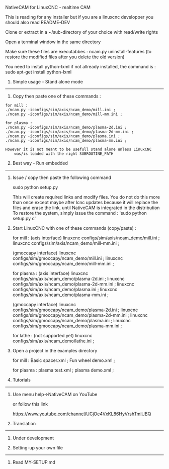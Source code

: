 NativeCAM for LinuxCNC - realtime CAM

This is reading for any installer but if you are a 
	linuxcnc developper you should also read README-DEV


Clone or extract in a ~/sub-directory of your choice with read/write rights

Open a terminal window in the same directory

Make sure these files are executabbes :
	ncam.py
	uninstall-features (to restore the modified files after you delete the old version)
		
You need to install python-lxml if not allready installed, the command is :
	sudo apt-get install python-lxml


1.	Simple usage - Stand alone mode
--------------------------------------------------------------------------------
1.	 Copy then paste one of these commands :

	for mill : 
	./ncam.py -iconfigs/sim/axis/ncam_demo/mill.ini ; 
	./ncam.py -iconfigs/sim/axis/ncam_demo/mill-mm.ini ; 

    for plasma : 
	./ncam.py -iconfigs/sim/axis/ncam_demo/plasma-2d.ini ;
	./ncam.py -iconfigs/sim/axis/ncam_demo/plasma-2d-mm.ini ;
	./ncam.py -iconfigs/sim/axis/ncam_demo/plasma.ini ;
	./ncam.py -iconfigs/sim/axis/ncam_demo/plasma-mm.ini ;

	However it is not meant to be usefull stand alone unless LinuxCNC
		was/is loaded with the right SUBROUTINE_PATH


2.	Best way - Run embedded
--------------------------------------------------------------------------------
1.	Issue / copy then paste the following command
	
	sudo python setup.py
	
	This will create required links and modify files.
	You do not do this more than once except maybe after lcnc updates
	because it will replace the files and erase the link,
	until NativeCAM is integrated in the distribution
	To restore the system, simply issue the command : 'sudo python setup.py c'

2.	Start LinuxCNC with one of these commands (copy/paste) :

	for mill : 
	(axis interface)
	linuxcnc configs/sim/axis/ncam_demo/mill.ini ; 
	linuxcnc configs/sim/axis/ncam_demo/mill-mm.ini ; 
	
	(gmoccapy interface)
	linuxcnc configs/sim/gmoccapy/ncam_demo/mill.ini ; 
	linuxcnc configs/sim/gmoccapy/ncam_demo/mill-mm.ini ; 

    for plasma : 
	(axis interface)
	linuxcnc configs/sim/axis/ncam_demo/plasma-2d.ini ;
	linuxcnc configs/sim/axis/ncam_demo/plasma-2d-mm.ini ;
	linuxcnc configs/sim/axis/ncam_demo/plasma.ini ;
	linuxcnc configs/sim/axis/ncam_demo/plasma-mm.ini ;
	
	(gmoccapy interface)
	linuxcnc configs/sim/gmoccapy/ncam_demo/plasma-2d.ini ;
	linuxcnc configs/sim/gmoccapy/ncam_demo/plasma-2d-mm.ini ;
	linuxcnc configs/sim/gmoccapy/ncam_demo/plasma.ini ;
	linuxcnc configs/sim/gmoccapy/ncam_demo/plasma-mm.ini ;

	for lathe : (not supported yet)
	linuxcnc configs/sim/axis/ncam_demo/lathe.ini ;

3.	Open a project in the examples directory
	
	for mill : 
	Basic spacer.xml ; 
	Fun wheel demo.xml ; 

	for plasma :
	plasma test.xml ;
	plasma demo.xml ; 

	
3.	Tutorials
--------------------------------------------------------------------------------
1.	Use menu help->NativeCAM on YouTube
	
	or follow this link
		
	https://www.youtube.com/channel/UCjOe4VxKL86HyVrshTmiUBQ


4.	Translation
--------------------------------------------------------------------------------
1.	Under development
	

5.	Setting-up your own file
--------------------------------------------------------------------------------
1.	Read MY-SETUP.md
